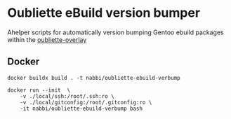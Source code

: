 # Oubliette eBuild version bumper

Ahelper scripts for automatically version bumping Gentoo ebuild packages within the [oubliette-overlay](https://github.com/nabbi/oubliette-overlay)


## Docker

```shell
docker buildx build . -t nabbi/oubliette-ebuild-verbump
```

```shell
docker run --init  \
    -v ./local/ssh:/root/.ssh:ro \
    -v ./local/gitconfig:/root/.gitconfig:ro \
    -it nabbi/oubliette-ebuild-verbump bash
```
